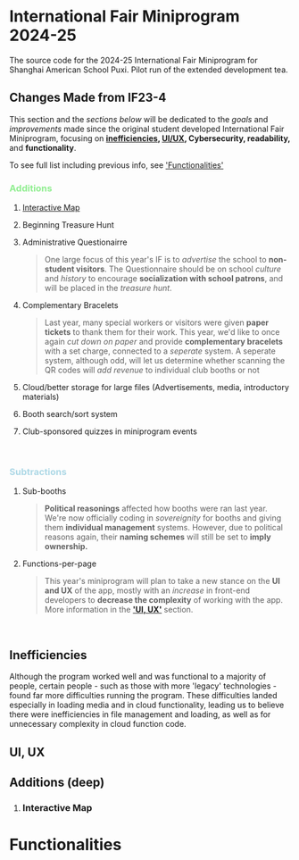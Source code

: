 # International Fair Miniprogram 2024-25
The source code for the 2024-25 International Fair Miniprogram for Shanghai American School Puxi. Pilot run of the extended development tea.

## Changes Made from IF23-4
This section and the *sections below* will be dedicated to the *goals* and *improvements* made since the original student developed International Fair Miniprogram, focusing on **[inefficiencies](#inefficiencies), [UI/UX](#ui-ux), Cybersecurity, readability,** and **functionality**.

To see full list including previous info, see ['Functionalities'](#functionalities)

### <p style = "color: lightgreen"> Additions </p>
1. [Interactive Map](#interactive-map)
2. Beginning Treasure Hunt
3. Administrative Questionairre
     
    > One large focus of this year's IF is to *advertise* the school to **non-student visitors**. The Questionnaire should be on 
    > school *culture* and *history* to encourage **socialization with school patrons**, and will be placed in the *treasure hunt*.

4. Complementary Bracelets
       
    > Last year, many special workers or visitors were given **paper tickets** to thank them for their work. This year, we'd like to
    > once again *cut down on paper* and provide **complementary bracelets** with a set charge, connected to a *seperate* system.
    > A seperate system, although odd, will let us determine whether scanning the QR codes will *add revenue* to individual club
    > booths or not
   
5. Cloud/better storage for large files (Advertisements, media, introductory materials)
6. Booth search/sort system
7. Club-sponsored quizzes in miniprogram events

<br>

### <p style = "color: lightblue"> Subtractions </p>
1. Sub-booths

    > **Political reasonings** affected how booths were ran last year. We're now officially coding in *sovereignity* for booths and 
    > giving them **individual management** systems. However, due to political reasons again, their **naming schemes** will still 
    > be set to **imply ownership.**

2. Functions-per-page
    
    > This year's miniprogram will plan to take a new stance on the **UI and UX** of the app, mostly with an *increase* in 
    > front-end developers to **decrease the complexity** of working with the app. More information in the **['UI, UX'](#ui-ux)**
    > section.

<br>

## Inefficiencies
Although the program worked well and was functional to a majority of people, certain people - such as those with more 'legacy' technologies - found far more difficulties running the program. These difficulties landed especially in loading media and in cloud functionality, leading us to believe there were inefficiencies in file management and loading, as well as for unnecessary complexity in cloud function code.

## UI, UX


## Additions (deep)

1. ### Interactive Map

# Functionalities

